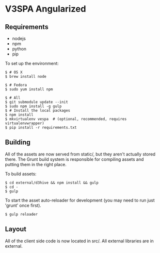 V3SPA Angularized
=================
## Requirements

- nodejs
- npm
- python
- pip

To set up the environment:

    $ # OS X
    $ brew install node 

    $ # Fedora
    $ sudo yum install npm

    $ # All
    $ git submodule update --init
    $ sudo npm install -g gulp
    $ # Install the local packages
    $ npm install
    $ mkvirtualenv vespa  # (optional, recommended, requires virtualenvwrapper)
    $ pip install -r requirements.txt

## Building 

All of the assets are now served from static/, but they aren't
actually stored there. The Grunt build system is responsible for
compiling assets and putting them in the right place.

To build assets:

    $ cd external/d3hive && npm install && gulp
    $ cd -
    $ gulp

To start the asset auto-reloader for development (you may need to
run just 'grunt' once first).

    $ gulp reloader

## Layout

All of the client side code is now located in src/. All external
libraries are in external.

